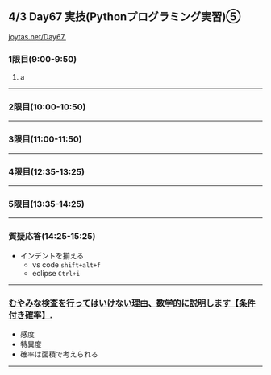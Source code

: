 ## 4/3 Day67 実技(Pythonプログラミング実習)⑤
[joytas.net/Day67.]()
### 1限目(9:00-9:50)
1. a
---
### 2限目(10:00-10:50)
---
### 3限目(11:00-11:50)
---
### 4限目(12:35-13:25)
---
### 5限目(13:35-14:25)
---
### 質疑応答(14:25-15:25)
- インデントを揃える
	- vs code `shift+alt+f`
	- eclipse `Ctrl+i`
----
### [むやみな検査を行ってはいけない理由、数学的に説明します【条件付き確率】.](https://www.youtube.com/watch?v=67FGN9RKmqw)
- 感度
- 特異度
- 確率は面積で考えられる
---
